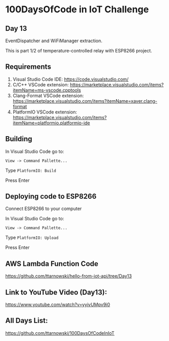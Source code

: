 # 100DaysOfCode in IoT Challenge
## Day 13

EventDispatcher and WiFiManager extraction.

This is part 1/2 of temperature-controlled relay with ESP8266 project.

## Requirements
1. Visual Studio Code IDE:
https://code.visualstudio.com/
2. C/C++ VSCode extension:
https://marketplace.visualstudio.com/items?itemName=ms-vscode.cpptools
3. Clang-Format VSCode extension:
https://marketplace.visualstudio.com/items?itemName=xaver.clang-format
4. PlatformIO VSCode extension:
https://marketplace.visualstudio.com/items?itemName=platformio.platformio-ide

## Building 
In Visual Studio Code go to:

`View -> Command Pallette...`

Type `PlatformIO: Build`

Press Enter


## Deploying code to ESP8266
Connect ESP8266 to your computer

In Visual Studio Code go to:

`View -> Command Pallette...`

Type `PlatformIO: Upload`

Press Enter

## AWS Lambda Function Code

https://github.com/ttarnowski/hello-from-iot-api/tree/Day13

## Link to YouTube Video (Day13):

https://www.youtube.com/watch?v=yyivUMpv9i0

## All Days List:

https://github.com/ttarnowski/100DaysOfCodeInIoT
